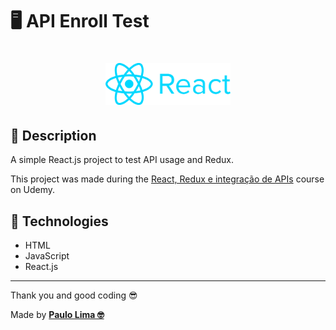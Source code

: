 # 🖥️ API Enroll Test

<h1 align="center">
  <img src=".github/logo.png" width="200px" />
</h1>

## 🔎️ Description
A simple React.js project to test API usage and Redux. 

This project was made during the <a href="https://www.udemy.com/course/react-redux-e-integracao-de-apis/">React, Redux e integração de APIs</a> course on Udemy.

## 🚀️ Technologies

- HTML
- JavaScript
- React.js
 
---

Thank you and good coding 😎️

Made by **<a href="https://paulophlp.github.io/portfolio/" target="__blank">Paulo Lima 🤓️</a>**